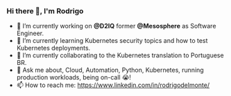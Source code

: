 ### Hi there 👋, I'm Rodrigo

- 🔭 I’m currently working on **@D2IQ** former **@Mesosphere** as Software Engineer.
- 🌱 I’m currently learning Kubernetes security topics and how to test Kubernetes deployments.
- 👯 I’m currently collaborating to the Kubernetes translation to Portuguese BR.
- 💬 Ask me about, Cloud, Automation, Python, Kubernetes, running production workloads, being on-call 😭!
- 📫 How to reach me: https://www.linkedin.com/in/rodrigodelmonte/

<!--
**rodrigodelmonte/rodrigodelmonte** is a ✨ _special_ ✨ repository because its `README.md` (this file) appears on your GitHub profile.

Here are some ideas to get you started:

- 🔭 I’m currently working on ...
- 🌱 I’m currently learning ...
- 👯 I’m looking to collaborate on ...
- 🤔 I’m looking for help with ...
- 💬 Ask me about ...
- 📫 How to reach me: ...
- 😄 Pronouns: ...
- ⚡ Fun fact: ...
-->
